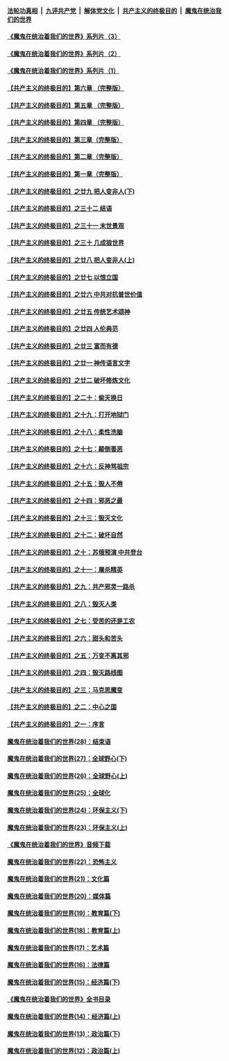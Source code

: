 

####  [法轮功真相](../../../../basic/blob/master/README.md?t=07230902) &nbsp;|&nbsp; [九评共产党](../../../../9ping.md/blob/master/README.md?t=07230902) &nbsp;|&nbsp; [解体党文化](../../../../jtdwh.md/blob/master/README.md?t=07230902)  &nbsp;|&nbsp; [共产主义的终极目的](../../../../gczydzjmd.md/blob/master/README.md?t=07230902) &nbsp;|&nbsp; [魔鬼在统治我们的世界](../../../../mgztzwmdsj.md/blob/master/README.md?t=07230902) 

#### [《魔鬼在统治着我们的世界》系列片（3）](../pages/nsc422/n12271322.md?t=07230902) 

#### [《魔鬼在统治着我们的世界》系列片（2）](../pages/nsc422/n12269049.md?t=07230902) 

#### [《魔鬼在统治着我们的世界》系列片（1）](../pages/nsc422/n12267575.md?t=07230902) 

#### [【共产主义的终极目的】第六章 （完整版）](../pages/nsc422/n11428913.md?t=07230902) 

#### [【共产主义的终极目的】第五章 （完整版）](../pages/nsc422/n11428912.md?t=07230902) 

#### [【共产主义的终极目的】第四章 （完整版）](../pages/nsc422/n11428907.md?t=07230902) 

#### [【共产主义的终极目的】第三章（完整版）](../pages/nsc422/n11428848.md?t=07230902) 

#### [【共产主义的终极目的】第二章（完整版）](../pages/nsc422/n11428831.md?t=07230902) 

#### [【共产主义的终极目的】第一章（完整版）](../pages/nsc422/n11417651.md?t=07230902) 

#### [【共产主义的终极目的】之廿九 把人变非人(下)](../pages/nsc422/n11344140.md?t=07230902) 

#### [【共产主义的终极目的】之三十二 结语](../pages/nsc422/n11360535.md?t=07230902) 

#### [【共产主义的终极目的】之三十一 末世景观](../pages/nsc422/n11351129.md?t=07230902) 

#### [【共产主义的终极目的】之三十 几成狼世界](../pages/nsc422/n11348280.md?t=07230902) 

#### [【共产主义的终极目的】之廿八 把人变非人(上)](../pages/nsc422/n11340492.md?t=07230902) 

#### [【共产主义的终极目的】之廿七 以恨立国](../pages/nsc422/n11336944.md?t=07230902) 

#### [【共产主义的终极目的】之廿六 中共对抗普世价值](../pages/nsc422/n11324785.md?t=07230902) 

#### [【共产主义的终极目的】之廿五 传统艺术颂神](../pages/nsc422/n11296396.md?t=07230902) 

#### [【共产主义的终极目的】之廿四 人伦典范](../pages/nsc422/n11296397.md?t=07230902) 

#### [【共产主义的终极目的】之廿三 富而有德](../pages/nsc422/n11283598.md?t=07230902) 

#### [【共产主义的终极目的】之廿一 神传语言文字](../pages/nsc422/n11263265.md?t=07230902) 

#### [【共产主义的终极目的】之廿二 破坏修炼文化](../pages/nsc422/n11245728.md?t=07230902) 

#### [【共产主义的终极目的】之二十：偷天换日](../pages/nsc422/n11238846.md?t=07230902) 

#### [【共产主义的终极目的】之十九：打开地狱门](../pages/nsc422/n11206376.md?t=07230902) 

#### [【共产主义的终极目的】之十八：柔性洗脑](../pages/nsc422/n11199994.md?t=07230902) 

#### [【共产主义的终极目的】之十七：颠倒善恶](../pages/nsc422/n11179782.md?t=07230902) 

#### [【共产主义的终极目的】之十六：反神骂祖宗](../pages/nsc422/n11166798.md?t=07230902) 

#### [【共产主义的终极目的】之十五：毁人不倦](../pages/nsc422/n11166792.md?t=07230902) 

#### [【共产主义的终极目的】之十四：邪恶之最](../pages/nsc422/n11150249.md?t=07230902) 

#### [【共产主义的终极目的】之十三：毁灭文化](../pages/nsc422/n11135227.md?t=07230902) 

#### [【共产主义的终极目的】之十二：破坏自然](../pages/nsc422/n11135214.md?t=07230902) 

#### [【共产主义的终极目的】之十：苏俄预演 中共登台](../pages/nsc422/n11118424.md?t=07230902) 

#### [【共产主义的终极目的】之十一：屠杀精英](../pages/nsc422/n11118442.md?t=07230902) 

#### [【共产主义的终极目的】之九：共产邪灵一路杀](../pages/nsc422/n11114139.md?t=07230902) 

#### [【共产主义的终极目的】之八：毁灭人类](../pages/nsc422/n11108503.md?t=07230902) 

#### [【共产主义的终极目的】之七：受苦的还是工农](../pages/nsc422/n11101809.md?t=07230902) 

#### [【共产主义的终极目的】之六：甜头和苦头](../pages/nsc422/n11096971.md?t=07230902) 

#### [【共产主义的终极目的】之五：万变不离其邪](../pages/nsc422/n11091285.md?t=07230902) 

#### [【共产主义的终极目的】之四：毁灭路线图](../pages/nsc422/n11086284.md?t=07230902) 

#### [【共产主义的终极目的】之三：马克思魔变](../pages/nsc422/n11061941.md?t=07230902) 

#### [【共产主义的终极目的】之二：中心之国](../pages/nsc422/n11047728.md?t=07230902) 

#### [【共产主义的终极目的】之一：序言](../pages/nsc422/n11086077.md?t=07230902) 

#### [魔鬼在统治着我们的世界(28)：结束语](../pages/nsc422/n10936246.md?t=07230902) 

#### [魔鬼在统治着我们的世界(27)：全球野心(下)](../pages/nsc422/n10928319.md?t=07230902) 

#### [魔鬼在统治着我们的世界(26)：全球野心(上)](../pages/nsc422/n10900318.md?t=07230902) 

#### [魔鬼在统治着我们的世界(25)：全球化](../pages/nsc422/n10788205.md?t=07230902) 

#### [魔鬼在统治着我们的世界(24)：环保主义(下)](../pages/nsc422/n10695307.md?t=07230902) 

#### [魔鬼在统治着我们的世界(23)：环保主义(上)](../pages/nsc422/n10688613.md?t=07230902) 

#### [《魔鬼在统治着我们的世界》音频下载](../pages/nsc422/n10635553.md?t=07230902) 

#### [魔鬼在统治着我们的世界(22)：恐怖主义](../pages/nsc422/n10614727.md?t=07230902) 

#### [魔鬼在统治着我们的世界(21)：文化篇](../pages/nsc422/n10597706.md?t=07230902) 

#### [魔鬼在统治着我们的世界(20)：媒体篇](../pages/nsc422/n10586579.md?t=07230902) 

#### [魔鬼在统治着我们的世界(19)：教育篇(下)](../pages/nsc422/n10564808.md?t=07230902) 

#### [魔鬼在统治着我们的世界(18)：教育篇(上)](../pages/nsc422/n10526970.md?t=07230902) 

#### [魔鬼在统治着我们的世界(17)：艺术篇](../pages/nsc422/n10499093.md?t=07230902) 

#### [魔鬼在统治着我们的世界(16)：法律篇](../pages/nsc422/n10485969.md?t=07230902) 

#### [魔鬼在统治着我们的世界(15)：经济篇(下)](../pages/nsc422/n10469975.md?t=07230902) 

#### [《魔鬼在统治着我们的世界》全书目录](../pages/nsc422/n10464261.md?t=07230902) 

#### [魔鬼在统治着我们的世界(14)：经济篇(上)](../pages/nsc422/n10457370.md?t=07230902) 

#### [魔鬼在统治着我们的世界(13)：政治篇(下)](../pages/nsc422/n10448270.md?t=07230902) 

#### [魔鬼在统治着我们的世界(12)：政治篇(上)](../pages/nsc422/n10444576.md?t=07230902) 

